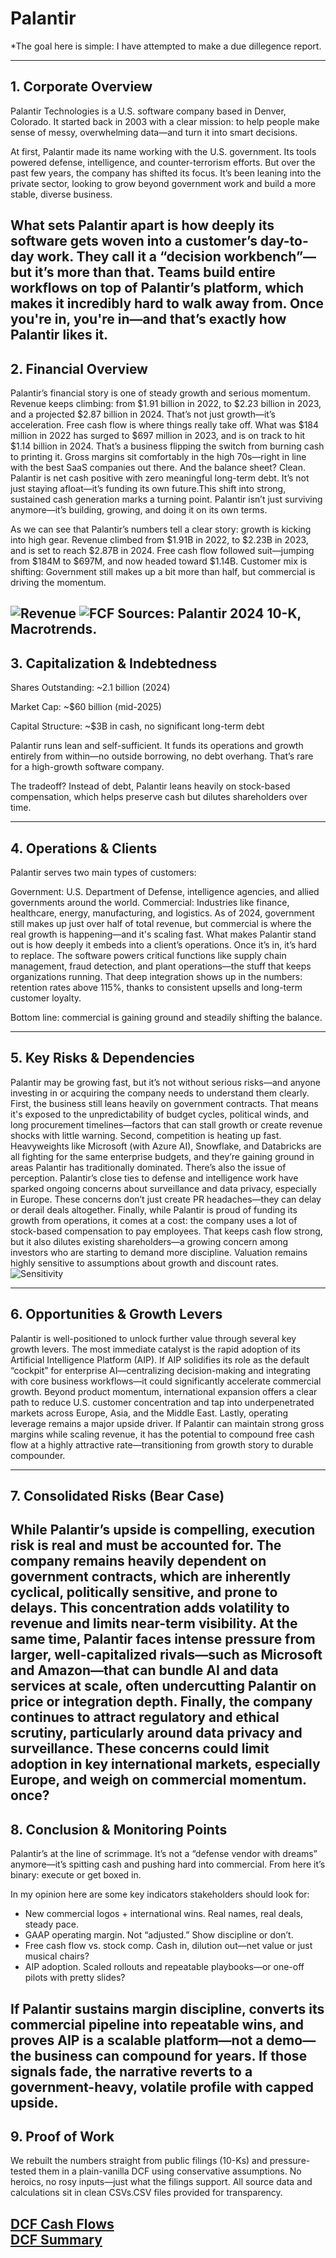 # Palantir 

*The goal here is simple: I have attempted to make a due dillegence report. 

---

## 1. Corporate Overview  
Palantir Technologies is a U.S. software company based in Denver, Colorado. It started back in 2003 with a clear mission: to help people make sense of messy, overwhelming data—and turn it into smart decisions.

At first, Palantir made its name working with the U.S. government. Its tools powered defense, intelligence, and counter-terrorism efforts. But over the past few years, the company has shifted its focus. It’s been leaning into the private sector, looking to grow beyond government work and build a more stable, diverse business.

What sets Palantir apart is how deeply its software gets woven into a customer’s day-to-day work. They call it a “decision workbench”—but it’s more than that. Teams build entire workflows on top of Palantir’s platform, which makes it incredibly hard to walk away from. Once you're in, you're in—and that’s exactly how Palantir likes it.
---

## 2. Financial Overview
Palantir’s financial story is one of steady growth and serious momentum.
Revenue keeps climbing: from $1.91 billion in 2022, to $2.23 billion in 2023, and a projected $2.87 billion in 2024. That’s not just growth—it’s acceleration.
Free cash flow is where things really take off. What was $184 million in 2022 has surged to $697 million in 2023, and is on track to hit $1.14 billion in 2024. That’s a business flipping the switch from burning cash to printing it.
Gross margins sit comfortably in the high 70s—right in line with the best SaaS companies out there.
And the balance sheet? Clean. Palantir is net cash positive with zero meaningful long-term debt. It’s not just staying afloat—it’s funding its own future.This shift into strong, sustained cash generation marks a turning point. Palantir isn’t just surviving anymore—it’s building, growing, and doing it on its own terms.

As we can see that Palantir’s numbers tell a clear story: growth is kicking into high gear.
Revenue climbed from $1.91B in 2022, to $2.23B in 2023, and is set to reach $2.87B in 2024.
Free cash flow followed suit—jumping from $184M to $697M, and now headed toward $1.14B.
Customer mix is shifting: Government still makes up a bit more than half, but commercial is driving the momentum.



![Revenue](images/palantir_rev_actual.png)
![FCF](images/palantir_fcf_actual.png) 
Sources: Palantir 2024 10-K, Macrotrends.
---
## 3. Capitalization & Indebtedness

Shares Outstanding: ~2.1 billion (2024)

Market Cap: ~$60 billion (mid-2025)

Capital Structure: ~$3B in cash, no significant long-term debt

Palantir runs lean and self-sufficient. It funds its operations and growth entirely from within—no outside borrowing, no debt overhang. That’s rare for a high-growth software company.

The tradeoff? Instead of debt, Palantir leans heavily on stock-based compensation, which helps preserve cash but dilutes shareholders over time.

---
## 4. Operations & Clients

Palantir serves two main types of customers:

Government: U.S. Department of Defense, intelligence agencies, and allied governments around the world.
Commercial: Industries like finance, healthcare, energy, manufacturing, and logistics. As of 2024, government still makes up just over half of total revenue, but commercial is where the real growth is happening—and it's scaling fast. What makes Palantir stand out is how deeply it embeds into a client’s operations. Once it’s in, it’s hard to replace. The software powers critical functions like supply chain management, fraud detection, and plant operations—the stuff that keeps organizations running. That deep integration shows up in the numbers: retention rates above 115%, thanks to consistent upsells and long-term customer loyalty.

Bottom line: commercial is gaining ground and steadily shifting the balance.


---
## 5. Key Risks & Dependencies

Palantir may be growing fast, but it’s not without serious risks—and anyone investing in or acquiring the company needs to understand them clearly. First, the business still leans heavily on government contracts. That means it's exposed to the unpredictability of budget cycles, political winds, and long procurement timelines—factors that can stall growth or create revenue shocks with little warning. Second, competition is heating up fast. Heavyweights like Microsoft (with Azure AI), Snowflake, and Databricks are all fighting for the same enterprise budgets, and they’re gaining ground in areas Palantir has traditionally dominated. There’s also the issue of perception. Palantir’s close ties to defense and intelligence work have sparked ongoing concerns about surveillance and data privacy, especially in Europe. These concerns don’t just create PR headaches—they can delay or derail deals altogether. Finally, while Palantir is proud of funding its growth from operations, it comes at a cost: the company uses a lot of stock-based compensation to pay employees. That keeps cash flow strong, but it also dilutes existing shareholders—a growing concern among investors who are starting to demand more discipline.
Valuation remains highly sensitive to assumptions about growth and discount rates. 
![Sensitivity](images/palantir_sensitivity_actual.png)  

---

## 6. Opportunities & Growth Levers

Palantir is well-positioned to unlock further value through several key growth levers. The most immediate catalyst is the rapid adoption of its Artificial Intelligence Platform (AIP). If AIP solidifies its role as the default “cockpit” for enterprise AI—centralizing decision-making and integrating with core business workflows—it could significantly accelerate commercial growth. Beyond product momentum, international expansion offers a clear path to reduce U.S. customer concentration and tap into underpenetrated markets across Europe, Asia, and the Middle East. Lastly, operating leverage remains a major upside driver. If Palantir can maintain strong gross margins while scaling revenue, it has the potential to compound free cash flow at a highly attractive rate—transitioning from growth story to durable compounder.

---

## 7. Consolidated Risks (Bear Case)

While Palantir’s upside is compelling, execution risk is real and must be accounted for. The company remains heavily dependent on government contracts, which are inherently cyclical, politically sensitive, and prone to delays. This concentration adds volatility to revenue and limits near-term visibility. At the same time, Palantir faces intense pressure from larger, well-capitalized rivals—such as Microsoft and Amazon—that can bundle AI and data services at scale, often undercutting Palantir on price or integration depth. Finally, the company continues to attract regulatory and ethical scrutiny, particularly around data privacy and surveillance. These concerns could limit adoption in key international markets, especially Europe, and weigh on commercial momentum. once? 
---
## 8. Conclusion & Monitoring Points

Palantir’s at the line of scrimmage. It’s not a “defense vendor with dreams” anymore—it’s spitting cash and pushing hard into commercial. From here it’s binary: execute or get boxed in.

In my opinion here are some key indicators stakeholders should look for:

- New commercial logos + international wins. Real names, real deals, steady pace.
- GAAP operating margin. Not “adjusted.” Show discipline or don’t.
- Free cash flow vs. stock comp. Cash in, dilution out—net value or just musical chairs?
- AIP adoption. Scaled rollouts and repeatable playbooks—or one-off pilots with pretty slides?

If Palantir sustains margin discipline, converts its commercial pipeline into repeatable wins, and proves AIP is a scalable platform—not a demo—the business can compound for years. If those signals fade, the narrative reverts to a government-heavy, volatile profile with capped upside.
---
## 9. Proof of Work
We rebuilt the numbers straight from public filings (10-Ks) and pressure-tested them in a plain-vanilla DCF using conservative assumptions. No heroics, no rosy inputs—just what the filings support. All source data and calculations sit in clean CSVs.CSV files provided for transparency.

[DCF Cash Flows](images/palantir_dcf_table_actual.csv)  
[DCF Summary](images/palantir_dcf_summary_actual.csv)  
---

